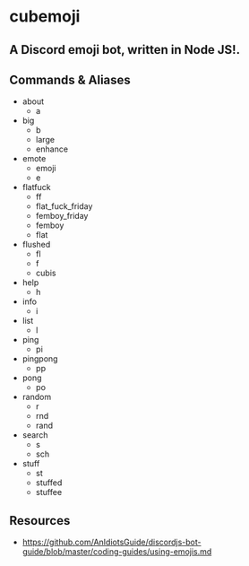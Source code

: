 # cubemoji
A Discord emoji bot, written in Node JS!.
---
## Commands & Aliases
- about
  - a
- big
  - b
  - large
  - enhance
- emote
  - emoji
  - e
- flatfuck
  - ff
  - flat_fuck_friday
  - femboy_friday
  - femboy
  - flat
- flushed
  - fl
  - f
  - cubis
- help
  - h
- info
  - i
- list
  - l
- ping
  - pi
- pingpong
  - pp
- pong
  - po
- random
  - r
  - rnd
  - rand
- search
  - s
  - sch
- stuff
  - st
  - stuffed
  - stuffee

## Resources
- https://github.com/AnIdiotsGuide/discordjs-bot-guide/blob/master/coding-guides/using-emojis.md